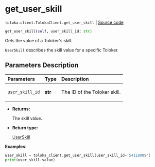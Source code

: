 # get_user_skill
`toloka.client.TolokaClient.get_user_skill` | [Source code](https://github.com/Toloka/toloka-kit/blob/v1.2.2/src/client/__init__.py#L3507)

```python
get_user_skill(self, user_skill_id: str)
```

Gets the value of a Toloker's skill.


`UserSkill` describes the skill value for a specific Toloker.

## Parameters Description

| Parameters | Type | Description |
| :----------| :----| :-----------|
`user_skill_id`|**str**|<p>The ID of the Toloker skill.</p>

* **Returns:**

  The skill value.

* **Return type:**

  [UserSkill](toloka.client.user_skill.UserSkill.md)

**Examples:**


```python
user_skill = toloka_client.get_user_skill(user_skill_id='54118009')
print(user_skill.value)
```
